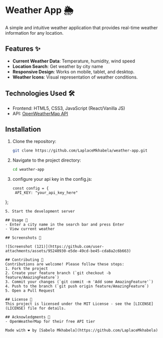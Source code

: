 # Weather App 🌦️

A simple and intuitive weather application that provides real-time weather information for any location.

## Features ✨

- **Current Weather Data**: Temperature, humidity, wind speed
- **Location Search**: Get weather by city name
- **Responsive Design**: Works on mobile, tablet, and desktop.
- **Weather Icons**: Visual representation of weather conditions.

## Technologies Used 🛠️

- Frontend: HTML5, CSS3, JavaScript (React/Vanilla JS)
- API: [OpenWeatherMap API](https://openweathermap.org/api)

## Installation

1. Clone the repository:
   ```bash
   git clone https://github.com/LaplaceMkhabela/weather-app.git
   ```
2. Navigate to the project directory:
   ```bash
   cd weather-app
   ```
3. configure your api key in the config.js:
   ```
   const config = {
    API_KEY: "your_api_key_here"
  };
   ```
5. Start the development server

## Usage 🚀
- Enter a city name in the search bar and press Enter
- View current weather

## Screenshots 📸

![Screenshot (121)](https://github.com/user-attachments/assets/95240930-e5de-49cd-be45-cda8a2c6b663)

## Contributing 🤝
Contributions are welcome! Please follow these steps:
1. Fork the project
2. Create your feature branch (`git checkout -b feature/AmazingFeature`)
3. Commit your changes (`git commit -m 'Add some AmazingFeature'`)
4. Push to the branch (`git push origin feature/AmazingFeature`)
5. Open a Pull Request

## License 📄
This project is licensed under the MIT License - see the [LICENSE](LICENSE) file for details.

## Acknowledgments 🙏
- OpenWeatherMap for their free API tier

Made with ❤️ by [Sabelo Mkhabela](https://github.com/LaplaceMkhabela)
